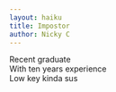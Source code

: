 ```yaml
---
layout: haiku
title: Impostor
author: Nicky C
---
```


Recent graduate<br>
With ten years experience<br>
Low key kinda sus<br>
